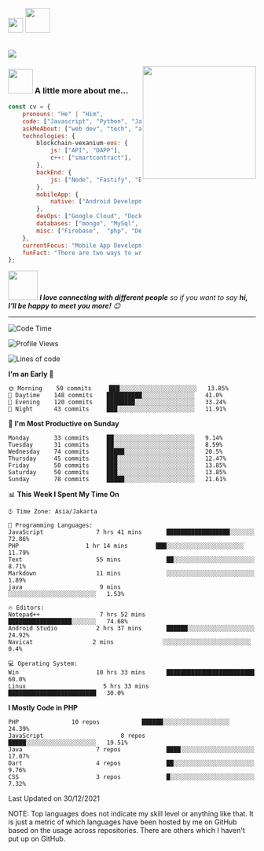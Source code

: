 <h2><img src="https://emojis.slackmojis.com/emojis/images/1531849430/4246/blob-sunglasses.gif?1531849430" width="30"/>  <img src="https://media.giphy.com/media/12oufCB0MyZ1Go/giphy.gif" width="50"></h2><h2><img src="https://www.codewars.com/users/pakpiabathok/badges/large"></h2>
<img align='right' src="https://media.giphy.com/media/M9gbBd9nbDrOTu1Mqx/giphy.gif" width="230">

### <img src="https://media.giphy.com/media/VgCDAzcKvsR6OM0uWg/giphy.gif" width="50"> A little more about me...  

```javascript
const cv = {
    pronouns: "He" | "Him",
    code: ["Javascript", "Python", "Java", "Swift", "PHP"],
    askMeAbout: ["web dev", "tech", "app dev", "photography"],
    technologies: {
        blockchain-vexanium-eos: {
            js: ["API", "DAPP"],
            c++: ["smartcontract"],
        },
        backEnd: {
            js: ["Node", "Fastify", "Express", "SuiteScript"],
        },
        mobileApp: {
            native: ["Android Development", "IOS Development"]
        },
        devOps: ["Google Cloud", "Docker🐳", "Apache", "Nginx"],
        databases: ["mongo", "MySql", "MSSQL"],
        misc: ["Firebase",  "php", "Delphi"]
    },
    currentFocus: "Mobile App Development",
    funFact: "There are two ways to write error-free programs; only the third one works"
};
```

<img src="https://media.giphy.com/media/LnQjpWaON8nhr21vNW/giphy.gif" width="60"> 
<em><b>I love connecting with different people</b> so if you want to say <b>hi, I'll be happy to meet you more!</b> 😊</em>

---
<!--START_SECTION:waka-->
![Code Time](http://img.shields.io/badge/Code%20Time-1%2C074%20hrs%2027%20mins-blue)

![Profile Views](http://img.shields.io/badge/Profile%20Views-926-blue)

![Lines of code](https://img.shields.io/badge/From%20Hello%20World%20I%27ve%20Written-1%20Million%20lines%20of%20code-blue)

**I'm an Early 🐤** 

```text
🌞 Morning    50 commits     ███░░░░░░░░░░░░░░░░░░░░░░   13.85% 
🌆 Daytime    148 commits    ██████████░░░░░░░░░░░░░░░   41.0% 
🌃 Evening    120 commits    ████████░░░░░░░░░░░░░░░░░   33.24% 
🌙 Night      43 commits     ███░░░░░░░░░░░░░░░░░░░░░░   11.91%

```
📅 **I'm Most Productive on Sunday** 

```text
Monday       33 commits     ██░░░░░░░░░░░░░░░░░░░░░░░   9.14% 
Tuesday      31 commits     ██░░░░░░░░░░░░░░░░░░░░░░░   8.59% 
Wednesday    74 commits     █████░░░░░░░░░░░░░░░░░░░░   20.5% 
Thursday     45 commits     ███░░░░░░░░░░░░░░░░░░░░░░   12.47% 
Friday       50 commits     ███░░░░░░░░░░░░░░░░░░░░░░   13.85% 
Saturday     50 commits     ███░░░░░░░░░░░░░░░░░░░░░░   13.85% 
Sunday       78 commits     █████░░░░░░░░░░░░░░░░░░░░   21.61%

```


📊 **This Week I Spent My Time On** 

```text
⌚︎ Time Zone: Asia/Jakarta

💬 Programming Languages: 
JavaScript               7 hrs 41 mins       ██████████████████░░░░░░░   72.86% 
PHP                   1 hr 14 mins        ███░░░░░░░░░░░░░░░░░░░░░░   11.79% 
Text                     55 mins             ██░░░░░░░░░░░░░░░░░░░░░░░   8.71% 
Markdown                 11 mins             ░░░░░░░░░░░░░░░░░░░░░░░░░   1.89% 
java                      9 mins              ░░░░░░░░░░░░░░░░░░░░░░░░░   1.53%

🔥 Editors: 
Notepad++                 7 hrs 52 mins       ██████████████████░░░░░░░   74.68% 
Android Studio           2 hrs 37 mins       ██████░░░░░░░░░░░░░░░░░░░   24.92% 
Navicat                 2 mins              ░░░░░░░░░░░░░░░░░░░░░░░░░   0.4%

💻 Operating System: 
Win                      10 hrs 33 mins      █████████████████████████   60.0%
Linux                      5 hrs 33 mins      █████████████████████████   30.0%
```

**I Mostly Code in PHP** 

```text
PHP               10 repos            ██████░░░░░░░░░░░░░░░░░░░   24.39% 
JavaScript                      8 repos             █████░░░░░░░░░░░░░░░░░░░░   19.51% 
Java                     7 repos             ████░░░░░░░░░░░░░░░░░░░░░   17.07% 
Dart                     4 repos             ██░░░░░░░░░░░░░░░░░░░░░░░   9.76% 
CSS                      3 repos             █░░░░░░░░░░░░░░░░░░░░░░░░   7.32%

```



 Last Updated on 30/12/2021
<!--END_SECTION:waka-->


NOTE: Top languages does not indicate my skill level or anything like that. It is just a metric of which languages have been hosted by me on GitHub based on the usage across repositories. There are others which I haven't put up on GitHub.
